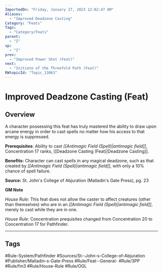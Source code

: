 ```yaml
---
ImportedOn: "Friday, January 27, 2023 12:02:47 AM"
Aliases:
  - "Improved Deadzone Casting"
Category: "Feats"
Tags:
  - "Category/Feats"
parent:
  - "I"
up:
  - "I"
prev:
  - "Improved Power Shot (Feat)"
next:
  - "Initiate of the Threefold Path (Feat)"
RWtopicId: "Topic_13063"
---
```

# Improved Deadzone Casting (Feat)
## Overview
A character possessing this feat has truly mastered the ability to draw upon arcane energy in order to cast spells no matter how his access to that energy is suppressed.

**Prerequisites**: Ability to cast *[[Antimagic Field (Spell)|antimagic field]]*, Concentration 17 ranks, [[Deadzone Casting (Feat)|Deadzone Casting]].

**Benefits:** Character can cast spells in any magical deadzone, such as that created by *[[Antimagic Field (Spell)|antimagic field]]*, with only a 10% chance of spell failure.

**Source:** St. John's College of Abjuration (Malladin's Gate Press), pg. 23

**GM Note**

*House Rule:* This feat does not allow the caster to affect creatures (other than themselves) who are in an *[[Antimagic Field (Spell)|antimagic field]]*, merely to cast while they are in one.

*House Rule:* Concentration prequisites changed from Concentration 20 to Concentration 17 for Pathfinder.


---
## Tags
#Rule-System/Pathfinder #Sources/St--John-s-College-of-Abjuration #Publisher/Malladin-s-Gate-Press #Rule/Feat--General- #Rule/3PP #Rule/fm3 #Rule/House-Rule #Rule/OGL

